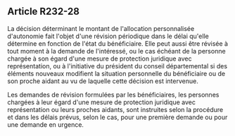 ## Article R232-28

La décision déterminant le montant de l'allocation personnalisée d'autonomie fait l'objet d'une révision
périodique dans le délai qu'elle détermine en fonction de l'état du bénéficiaire. Elle peut aussi être révisée à
tout moment à la demande de l'intéressé, ou le cas échéant de la personne chargée à son égard d'une mesure
de protection juridique avec représentation, ou à l'initiative du président du conseil départemental si des
éléments nouveaux modifient la situation personnelle du bénéficiaire ou de son proche aidant au vu de
laquelle cette décision est intervenue.

Les demandes de révision formulées par les bénéficiaires, les personnes chargées à leur égard d'une mesure
de protection juridique avec représentation ou leurs proches aidants, sont instruites selon la procédure et dans
les délais prévus, selon le cas, pour une première demande ou pour une demande en urgence.



